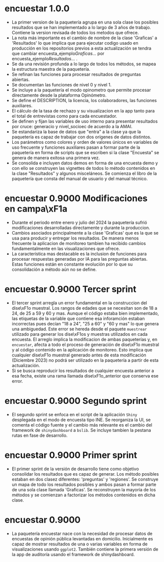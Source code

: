 # encuestar 1.0.0

* La primer version de la paquetería agrupa en una sola clase los posibles resultados que se han implementado a lo largo de 3 años de trabajo. Contiene la version revisada de todos los metodos que ofrece.
* La nota más importante es el cambio de nombre de la clase 'Graficas' a 'Resultados' lo que implica que para ejecutar codigo usado en producción en los repositorios previos a esta actualización se tendra que cambiar encuesta_ejemplo$Graficas$... por encuesta_ejemplo$Resultados$... . 
* Se da una revisión profunda a lo largo de todos los métodos, se mapea la estructura maestra de la paquetería. 
* Se refinan las funciones para procesar resultados de preguntas abiertas. 
* Se documentan las funciones de nivel 0 y nivel 1. 
* Se incluye a la paquetería el modo opinometro que permite procesar directamente desde la plataforma Opinómetro. 
* Se define el DESCRIPTION, la licencia, los colaboradores, las funciones auxiliares. 
* El cálculo de la tasa de rechazo y su visualizacion en la app tanto para el total de entrevistas como para cada encuestador. 
* Se definen y fijan las variables de uso interno para presentar resultados por cruce: generacio y nivel_socioec de acuerdo a la AMAI. 
* Se estandariza la base de datos que "entra" a la clase ya que la paquetería es capaz de trabajar con dos orígenes de datos distintos. 
* Los parámetros como  colores y orden de valores únicos en variables de uso frecuente y funciones auxiliares pasan a formar parte de la paquetería en forma de scripts que se escriben si la clase "Encuesta" se genera de manera exitosa una primera vez. 
* Se consolida e incluyen datos demos en forma de una encuesta demo y con ello se construyen las vignettes de todos lo método contenidos en la clase "Resultados" y algunos misceláneos. Se comienza el libro de la paquetería que consta del manual de usuario y del manual técnico.

# encuestar 0.9000 Modificaciones en campa\xF1a

* Durante el periodo entre enero y julio del 2024 la paquetería sufrió modificaciones desarrolladas directamente y durante la produccion.
* Cambios asociados principalmente a la clase 'Graficas' que es la que se usa para producir y entregar los resultados. De manera menos frecuente la aplicacion de monitoreo tambien ha recibido cambios fundamentalmente en las visualizaciones que ofrece.
* La característica mas destacable es la inclusion de funciones para procesar respuestas generadas por IA para las preguntas abiertas. Estas funciones están en constante evolución por lo que su consolidación a método aún no se define.

# encuestar 0.9000 Tercer sprint

* El tercer sprint arregla un error fundamental en la construccion del dise\xF1o muestral. Los rangos de edades que se necesitan son de 18 a 24, de 25 a 59 y 60 y mas. Aunque el código estaba bien implementado, las etiquetas de la variable que contiene esa inforamción estaban incorrectas pues decían "18 a 24", "25 a 60" y "60 y mas" lo que genera una ambiguedad. Este error se hereda desde el paquete `muestrear` utilizado para generar los dise\xF1os y muestras utilizados en cada encuesta. El arreglo implica la modificacion de ambas paqueterías y, en `encuestar`, afecta a todo el proceso de generación de dise\xF1o muestral y al código contenido en la aplicación de monitoreo. Esto implica que cualquier dise\xF1o muestral generado antes de esta modificación (Diciembre 2023) no podrá ser utilizado en la paquetería a partir de esta actualización. 
* Si se busca reproducir los resultados de cualquier encuesta anterior a esa fecha, existe una rama llamada dise\xF1o_anterior que conserva ese error.

# encuestar 0.9000 Segundo sprint

* El segundo sprint se enfoca en el script de la aplicación `Shiny` desplegada en el modo de encuesta tipo INE. Se reorganiza la UI, se comenta el código fuente y el cambio más relevante es el cambio del framework de `shinydashboard` a `bslib`. Se incluye tambien la pestana rutas en fase de desarrollo.

# encuestar 0.9000 Primer sprint

* El primer sprint de la versión de desarrollo tiene como objetivo consolidar los resultados que es capaz de generar. Los método posibles estaban en dos clasez diferentes: 'preguntas' y 'regiones'. Se construye un mapa de todo los resultados posibles y ambos pasan a formar parte de una sola clase llamada 'Graficas'. Se reconstruyen la mayoría de los métodos y se comienzan a factorizar los métodos contenidos en dicha clase.

# encuestar 0.9000

* La paquetería encuestar nace con la necesidad de procesar datos de encuestas de opinión pública levantadas en domicilio. Inicialmente es capaz de mostrar resultados de una o varias variables en forma de visualizaciones usando `ggplot2`. También contiene la primera versión de la app de auditoría usando el framework de shinydashboard.
